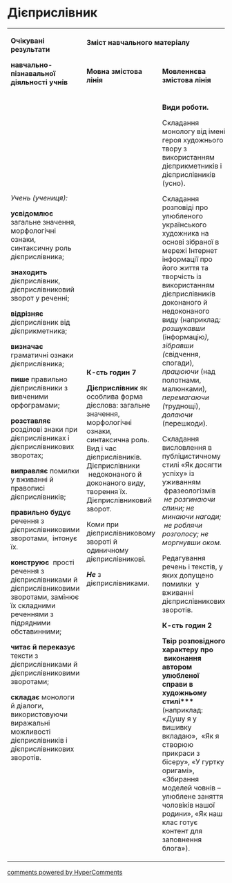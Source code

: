 <div id="hypercomments_widget" class="js-hypercomments-widget invisible"></div>

# Дієприслівник 

<table>
<tbody>
<tr>
<td rowspan="2">
<p><strong>Очікувані результати</strong></p>
<p><strong>навчально-пізнавальної діяльності учнів</strong></p>
</td>
<td colspan="2">
<p><strong>Зміст навчального матеріалу</strong></p>
</td>
<td rowspan="2">
<p><strong>Соціокультурна змістова лінія (наскрізні змістові лінії)</strong></p>
</td>
<td rowspan="2">
<p><strong>Діяльнісна змістова лінія (компетентності)</strong></p>
</td>
</tr>
<tr>
<td>
<p><strong>Мовна змістова лінія &nbsp;</strong></p>
</td>
<td>
<p><strong>Мовленнєва змістова лінія </strong></p>
</td>
</tr>
<tr>
<td>
<p><em><span>Учень (учениця):</span></em></p>
<p><strong>усвідомлює</strong><span> загальне значення, морфологічні ознаки, синтаксичну роль дієприслівника;</span></p>
<p><strong>знаходить</strong><span> дієприслівник, дієприслівниковий зворот у реченні; </span></p>
<p><strong>відрізняє</strong><span> дієприслівник від дієприкметника;</span></p>
<p><strong>визначає</strong><span> граматичні ознаки дієприслівника; </span></p>
<p><strong>пише </strong><span>правильно дієприслівники з вивченими орфограмами;</span></p>
<p><strong>розставляє </strong><span>розділові знаки при дієприслівниках і дієприслівникових зворотах; </span></p>
<p><strong>виправляє </strong><span>помилки у вживанні й правописі дієприслівників;</span></p>
<p><strong>правильно будує</strong><span> речення з дієприслівниковими зворотами, &nbsp;інтонує їх.</span></p>
<p><strong>конструює</strong><span> &nbsp;прості речення з дієприслівниками й дієприслівниковими зворотами, замінює їх складними реченнями з підрядними обставинними;</span></p>
<p><strong>читає й переказує</strong><span> тексти з дієприслівниками й дієприслівниковими зворотами; </span></p>
<p><strong>складає</strong><span> монологи й діалоги, використовуючи виражальні можливості дієприслівників і дієприслівникових зворотів. </span></p>
</td>
<td>
<p><strong>К-сть годин 7</strong></p>
<p><strong>Дієприслівник</strong><span> як особлива форма дієслова: загальне значення, морфологічні ознаки, синтаксична роль. Вид і час дієприслівників. Дієприслівники &nbsp;недоконаного й доконаного виду, творення їх. Дієприслівниковий зворот.</span></p>
<p><span>Коми при дієприслівниковому звороті й одиничному дієприслівникові.</span></p>
<p><strong><em>Не</em></strong> <span>з дієприслівниками.</span></p>
</td>
<td>
<p><strong>Види роботи. </strong></p>
<p><span>Складання монологу від імені героя художнього твору з використанням дієприкметників і дієприслівників (усно).</span></p>
<p><span>Складання розповіді про улюбленого українського художника на основі зібраної в мережі Інтернет інформації про його життя та творчість із використанням дієприслівників доконаного й недоконаного виду (наприклад</span><em><span>: розшукавши </span></em><span>(інформацію</span><em><span>), зібравши (</span></em><span>свідчення, спогади)</span><em><span>, працюючи </span></em><span>(над полотнами, малюнками)</span><em><span>, перемагаючи (</span></em><span>труднощі),</span><em><span> долаючи </span></em><span>(перешкоди).</span></p>
<p><span>Складання висловлення в публіцистичному стилі &laquo;Як досягти успіху&raquo; із уживанням &nbsp;фразеологізмів </span><em><span>&nbsp;не розгинаючи спини; не минаючи нагоди; &nbsp;не роблячи розголосу; не моргнувши оком.</span></em></p>
<p><span>Редагування речень і текстів, у яких допущено помилки &nbsp;у вживанні дієприслівникових зворотів.</span></p>
<p><strong>К-сть годин 2</strong></p>
<p><strong>Твір розповідного характеру про &nbsp;виконання автором улюбленої справи в художньому стилі***</strong><span> (наприклад: &laquo;Душу я у вишивку вкладаю&raquo;, &nbsp;&laquo;Як я створюю прикраси з бісеру&raquo;, &laquo;У гуртку оригамі&raquo;, &laquo;Збирання моделей човнів &ndash; улюблене заняття чоловіків нашої родини&raquo;, &laquo;Як наш клас готує контент для заповнення блога&raquo;).</span></p>
</td>
<td>
<p><span>Громадянська відповідальність </span></p>
<br />
<p><span>Екологічна безпека і сталий розвиток </span></p>
<br />
<p><span>Підприємливість і</span></p>
<p><span>фінансова грамотність &nbsp;</span></p>
</td>
<td>
<p><strong>СДМ</strong></p>
<p><strong>СГК</strong></p>
<p><strong>ЗКК</strong></p>
<p><strong>УВВЖ</strong></p>
<p><strong>КПНТ</strong></p>
<p><strong>ПК</strong></p>
<br />
<p><strong>ІКК</strong></p>
</td>
</tr>
</tbody>
</table>

<div class="js-hypercomments-container">
<a href="http://hypercomments.com" class="hc-link" title="comments widget">comments powered by HyperComments</a>
</div>